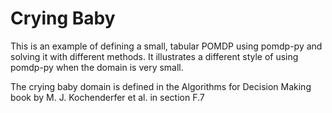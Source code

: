 # Crying Baby

This is an example of defining a small, tabular POMDP using pomdp-py
and solving it with different methods.  It illustrates a different
style of using pomdp-py when the domain is very small.

The crying baby domain is defined in the Algorithms for Decision Making book by
M. J. Kochenderfer et al. in section F.7
